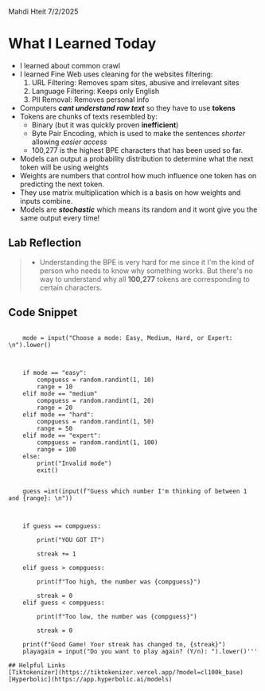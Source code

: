 Mahdi Hteit 7/2/2025

# What I Learned Today
- I learned about common crawl 
- I learned Fine Web uses cleaning for the websites filtering:
	1. URL Filtering: Removes spam sites, abusive and irrelevant sites
	2. Language Filtering: Keeps only English
	3. PII Removal: Removes personal info
- Computers ***cant understand raw text*** so they have to use **tokens**
- Tokens are chunks of texts resembled by:
	- Binary (but it was quickly proven **inefficient**)
	- Byte Pair Encoding, which is used to make the sentences *shorter* allowing *easier* *access*
	- 100,277 is the highest BPE characters that has been used so far.
- Models can output a probability distribution to determine what the next token will be using weights
- Weights are numbers that control how much influence one token has on predicting the next token.
- They use matrix multiplication which is a basis on how weights and inputs combine.
- Models are ***stochastic*** which means its random and it wont give you the same output every time!

## Lab Reflection
> - Understanding the BPE is very hard for me since it I'm the kind of person who needs to know why something works. But there's no way to understand why all **100,277** tokens are corresponding to certain characters.


## Code Snippet

```while playagain == "y"
    
    mode = input("Choose a mode: Easy, Medium, Hard, or Expert: \n").lower()

  

    if mode == "easy":
        compguess = random.randint(1, 10)
        range = 10
    elif mode == "medium"
        compguess = random.randint(1, 20)
        range = 20
    elif mode == "hard":
        compguess = random.randint(1, 50)
        range = 50
    elif mode == "expert":
        compguess = random.randint(1, 100)
        range = 100
    else:
        print("Invalid mode")
        exit()

  
    guess =int(input(f"Guess which number I'm thinking of between 1 and {range}: \n"))

  

    if guess == compguess:

        print("YOU GOT IT")

        streak += 1

    elif guess > compguess:

        print(f"Too high, the number was {compguess}")

        streak = 0
    elif guess < compguess:

        print(f"Too low, the number was {compguess}")

        streak = 0

    print(f"Good Game! Your streak has changed to, {streak}")
    playagain = input("Do you want to play again? (Y/n): ").lower()'''

## Helpful Links
[Tiktokenizer](https://tiktokenizer.vercel.app/?model=cl100k_base)
[Hyperbolic](https://app.hyperbolic.ai/models)



